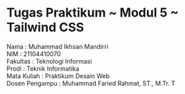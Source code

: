 # Tugas Praktikum ~ Modul 5 ~ Tailwind CSS

Nama : Muhammad Ikhsan Mandirri <br>
NIM : 21104410070 <br>
Fakultas : Teknologi Informasi <br>
Prodi : Teknik Informatika <br>
Mata Kuliah : Praktikum Desain Web <br>
Dosen Pengampu : Muhammad Faried Rahmat, ST., M.Tr. T
